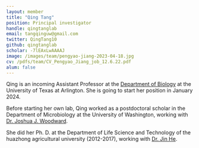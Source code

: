 ```yaml
---
layout: member
title: "Qing Tang"
position: Principal investigator
handle: qingtanglab
email: tangqinguw@gmail.com
twitter: QingTang10
github: qingtanglab
scholar: -7lEAxLwAAAAJ
image: /images/team/pengyao-jiang-2023-04-18.jpg
cv: /pdfs/team/CV_Pengyao_Jiang_job_12.6.22.pdf
alum: false
---
```

Qing is an incoming Assistant Professor at the [Department of Biology] at the University of Texas at Arlington. She is going to start her position in January 2024. 

Before starting her own lab, Qing worked as a postdoctoral scholar in the Department of Microbiology at the University of Washington, working with 
[Dr. Joshua J. Woodward]. 

She did her  Ph. D. at the Department of Life Science and Technology of the huazhong agricultural university (2012-2017), working with [Dr. Jin He]. 


[Department of Biology]: https://www.uta.edu/academics/schools-colleges/science/departments/biology
[Dr. Joshua J. Woodward]: https://www.woodwardlab.org/
[Dr. Jin He]: https://faculty.hzau.edu.cn/hejin/en/index/64777/list/index.htm
